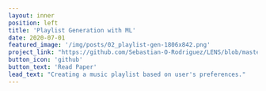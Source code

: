 ```yaml
---
layout: inner
position: left
title: 'Playlist Generation with ML'
date: 2020-07-01
featured_image: '/img/posts/02_playlist-gen-1806x842.png'
project_link: "https://github.com/Sebastian-O-Rodriguez/LENS/blob/master/playlist_prediction_in_LENS.pdf"
button_icon: 'github'
button_text: 'Read Paper'
lead_text: "Creating a music playlist based on user's preferences."
---
```

